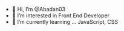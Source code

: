 - 👋 Hi, I’m @Abadan03
- 👀 I’m interested in Front End Developer
- 🌱 I’m currently learning ... JavaScript, CSS



<!---
Abadan03/Abadan03 is a ✨ special ✨ repository because its `README.md` (this file) appears on your GitHub profile.
You can click the Preview link to take a look at your changes.
--->
